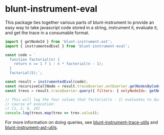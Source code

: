 # blunt-instrument-eval

This package ties together various parts of blunt-instrument to provide an easy way to take javascript code stored in a string, instrument it, evaluate it, and get the trace in a consumable format.

```javascript
import { getNodeId } from 'blunt-instrument-ast';
import { instrumentedEval } from 'blunt-instrument-eval';

const code = `
  function factorial(n) {
    return n == 1 ? 1 : n * factorial(n - 1);
  }
  factorial(5);`;

const result = instrumentedEval(code);
const recursiveCallNode = result.traceQuerier.astQuerier.getNodesByCodeSlice('factorial(n - 1)')[0];
const trevs = result.traceQuerier.query({ filters: { onlyNodeIds: getNodeId(recursiveCallNode) }});

// This will log the four values that factorial(n - 1) evaluates to during the
// course of execution:
// [1, 2, 6, 24]
console.log(trevs.map(trev => trev.value));
```

For more information on doing queries, see [blunt-instrument-trace-utils][trace-utils] and [blunt-instrument-ast-utils][ast-utils].

[trace-utils]: ../blunt-instrument-trace-utils/README.md
[ast-utils]: ../blunt-instrument-ast-utils/README.md
